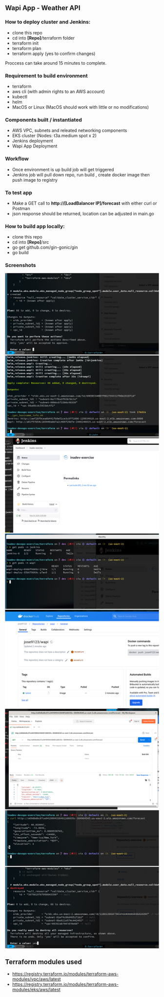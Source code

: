 ## Wapi App - Weather API

### How to deploy cluster and Jenkins:

- clone this repo
- cd into **[Repo]**/terraform folder
- terraform init
- terraform plan
- terraform apply (yes to confirm changes)

Proccess can take around 15 minutes to complete.

### Requirement to build environment

- terraform
- aws cli (with admin rights to an AWS account)
- kubectl
- helm
- MacOS or Linux (MacOS should work with little or no modifications)

### Components built / instantiated

- AWS VPC, subnets and releated networking components
- EKS cluster (Nodes: t3a.medium spot x 2)
- Jenkins deployment
- Wapi App Deployment

### Workflow

- Once environment is up build job will get triggered
- Jenkins job will pull down repo, run build , create docker image then push image to registry

### To test app

- Make a GET call to **http://[LoadBalancer IP]/forecast** with either curl or Postman
- json response should be returned, location can be adjusted in main.go

### How to build app locally:

- clone this repo
- cd into **[Repo]**/src
- go get github.com/gin-gonic/gin
- go build

### Screenshots

![image info](https://github.com/jmontilla202/inadev-devops-exercise/blob/main/screenshots/00-terraform_apply.png)
![image info](https://github.com/jmontilla202/inadev-devops-exercise/blob/main/screenshots/01-apply_complete.png)
![image info](https://github.com/jmontilla202/inadev-devops-exercise/blob/main/screenshots/02-jenkins.png)
![image info](https://github.com/jmontilla202/inadev-devops-exercise/blob/main/screenshots/03-resources_deployed.png)
![image info](https://github.com/jmontilla202/inadev-devops-exercise/blob/main/screenshots/04-container_repo.png)
![image info](https://github.com/jmontilla202/inadev-devops-exercise/blob/main/screenshots/05-postman.png)
![image info](https://github.com/jmontilla202/inadev-devops-exercise/blob/main/screenshots/06-curl.png)
![image info](https://github.com/jmontilla202/inadev-devops-exercise/blob/main/screenshots/07-terraform_destroy.png)

## Terraform modules used
- https://registry.terraform.io/modules/terraform-aws-modules/vpc/aws/latest
- https://registry.terraform.io/modules/terraform-aws-modules/eks/aws/latest